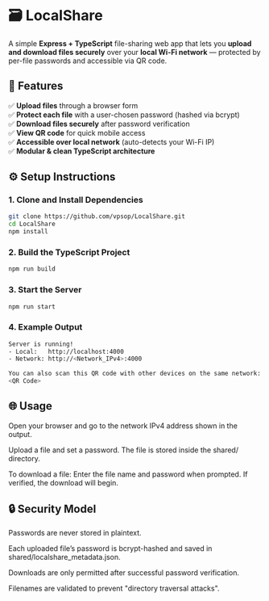 # 🗃️ LocalShare

A simple **Express + TypeScript** file-sharing web app that lets you **upload and download files securely** over your **local Wi-Fi network** — protected by per-file passwords and accessible via QR code.

## 🚀 Features

✅ **Upload files** through a browser form  
✅ **Protect each file** with a user-chosen password (hashed via bcrypt)  
✅ **Download files securely** after password verification  
✅ **View QR code** for quick mobile access  
✅ **Accessible over local network** (auto-detects your Wi-Fi IP)  
✅ **Modular & clean TypeScript architecture**


## ⚙️ Setup Instructions

### 1. Clone and Install Dependencies

```bash
git clone https://github.com/vpsop/LocalShare.git
cd LocalShare
npm install
```

### 2. Build the TypeScript Project
```bash
npm run build
```
### 3. Start the Server
```bash
npm run start
```

### 4. Example Output
```bash
Server is running!
- Local:   http://localhost:4000
- Network: http://<Network_IPv4>:4000

You can also scan this QR code with other devices on the same network:
<QR Code>
```

## 🌐 Usage

Open your browser and go to the network IPv4 address shown in the output. 

Upload a file and set a password. The file is stored inside the shared/ directory.

To download a file: Enter the file name and password when prompted. If verified, the download will begin.


## 🔒 Security Model

Passwords are never stored in plaintext.

Each uploaded file’s password is bcrypt-hashed and saved in shared/localshare_metadata.json.

Downloads are only permitted after successful password verification.

Filenames are validated to prevent "directory traversal attacks".